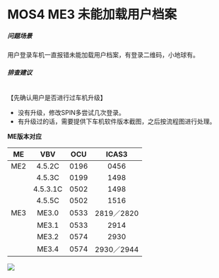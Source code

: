 # MOS4 ME3 未能加载用户档案

##### 问题场景

用户登录车机一直报错未能加载用户档案，有登录二维码，小地球有。

##### 排查建议

<img title="" src="https://pic.imgdb.cn/item/63e4ba474757feff3347f56c.jpg" alt="" data-align="inline">

【先确认用户是否进行过车机升级】

- 没有升级，修改SPIN多尝试几次登录。
- 有升级过的话，需要提供下车机软件版本截图，之后按流程图进行处理。



**ME版本对应**

| ME  | VBV      | OCU  | ICAS3     |
|:---:|:--------:|:----:|:---------:|
| ME2 | 4.5.2C   | 0196 | 0456      |
|     | 4.5.3C   | 0199 | 1498      |
|     | 4.5.3.1C | 0502 | 1498      |
|     | 4.5.5C   | 0502 | 1516      |
| ME3 | ME3.0    | 0533 | 2819／2820 |
|     | ME3.1    | 0533 | 2914      |
|     | ME3.2    | 0574 | 2930      |
|     | ME3.4    | 0574 | 2930／2944 |

![](https://pic.imgdb.cn/item/63e4c13a4757feff3355c8c9.jpg)
